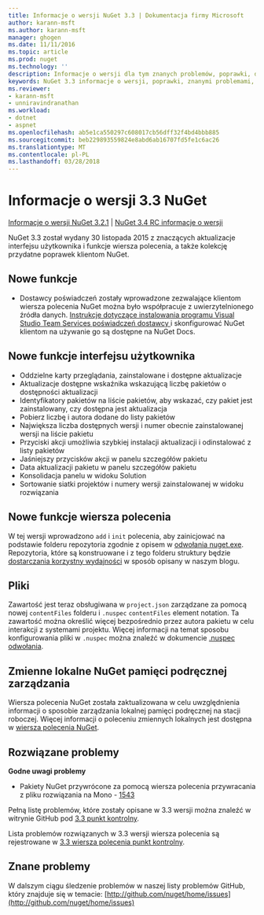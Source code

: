 ```yaml
---
title: Informacje o wersji NuGet 3.3 | Dokumentacja firmy Microsoft
author: karann-msft
ms.author: karann-msft
manager: ghogen
ms.date: 11/11/2016
ms.topic: article
ms.prod: nuget
ms.technology: ''
description: Informacje o wersji dla tym znanych problemów, poprawki, dodatkowe funkcje i dcr 3.3 NuGet.
keywords: NuGet 3.3 informacje o wersji, poprawki, znanymi problemami, nowe funkcje, dcr
ms.reviewer:
- karann-msft
- unniravindranathan
ms.workload:
- dotnet
- aspnet
ms.openlocfilehash: ab5e1ca550297c608017cb56dff32f4bd4bbb885
ms.sourcegitcommit: beb229893559824e8abd6ab16707fd5fe1c6ac26
ms.translationtype: MT
ms.contentlocale: pl-PL
ms.lasthandoff: 03/28/2018
---
```

# <a name="nuget-33-release-notes"></a>Informacje o wersji 3.3 NuGet

[Informacje o wersji NuGet 3.2.1](../release-notes/nuget-3.2.1.md) | [NuGet 3.4 RC informacje o wersji](../release-notes/nuget-3.4-RC.md)

NuGet 3.3 został wydany 30 listopada 2015 z znaczących aktualizacje interfejsu użytkownika i funkcje wiersza polecenia, a także kolekcję przydatne poprawek klientom NuGet.

## <a name="new-features"></a>Nowe funkcje

* Dostawcy poświadczeń zostały wprowadzone zezwalające klientom wiersza polecenia NuGet można było współpracuje z uwierzytelnionego źródła danych. [Instrukcje dotyczące instalowania programu Visual Studio Team Services poświadczeń dostawcy ](../api/nuget-exe-credential-providers.md) i skonfigurować NuGet klientom na używanie go są dostępne na NuGet Docs.

## <a name="new-user-interface-features"></a>Nowe funkcje interfejsu użytkownika

* Oddzielne karty przeglądania, zainstalowane i dostępne aktualizacje
* Aktualizacje dostępne wskaźnika wskazującą liczbę pakietów o dostępności aktualizacji
* Identyfikatory pakietów na liście pakietów, aby wskazać, czy pakiet jest zainstalowany, czy dostępna jest aktualizacja
* Pobierz liczbę i autora dodane do listy pakietów
* Największa liczba dostępnych wersji i numer obecnie zainstalowanej wersji na liście pakietu
* Przyciski akcji umożliwia szybkiej instalacji aktualizacji i odinstalować z listy pakietów
* Jaśniejszy przycisków akcji w panelu szczegółów pakietu
* Data aktualizacji pakietu w panelu szczegółów pakietu
* Konsolidacja panelu w widoku Solution
* Sortowanie siatki projektów i numery wersji zainstalowanej w widoku rozwiązania

## <a name="new-command-line-features"></a>Nowe funkcje wiersza polecenia

W tej wersji wprowadzono `add` i `init` polecenia, aby zainicjować na podstawie folderu repozytoria zgodnie z opisem w [odwołania nuget.exe](../tools/nuget-exe-cli-reference.md). Repozytoria, które są konstruowane i z tego folderu struktury będzie [dostarczania korzystny wydajności](http://blog.nuget.org/20150922/Accelerate-Package-Source.html) w sposób opisany w naszym blogu.

## <a name="contentfiles"></a>Pliki

Zawartość jest teraz obsługiwana w `project.json` zarządzane za pomocą nowej `contentFiles` folderu i `.nuspec` `contentFiles` element notation.  Ta zawartość można określić więcej bezpośrednio przez autora pakietu w celu interakcji z systemami projektu.  Więcej informacji na temat sposobu konfigurowania pliki w `.nuspec` można znaleźć w dokumencie [.nuspec odwołania](../reference/nuspec.md).

## <a name="nuget-locals-cache-management"></a>Zmienne lokalne NuGet pamięci podręcznej zarządzania

Wiersza polecenia NuGet została zaktualizowana w celu uwzględnienia informacji o sposobie zarządzania lokalnej pamięci podręcznej na stacji roboczej.  Więcej informacji o poleceniu zmiennych lokalnych jest dostępna w [wiersza polecenia NuGet](../tools/cli-ref-locals.md).

## <a name="fixed-issues"></a>Rozwiązane problemy

**Godne uwagi problemy**

* Pakiety NuGet przywrócone za pomocą wiersza polecenia przywracania z pliku rozwiązania na Mono - [1543](https://github.com/NuGet/Home/issues/1543)

Pełną listę problemów, które zostały opisane w 3.3 wersji można znaleźć w witrynie GitHub pod [3.3 punkt kontrolny](https://github.com/NuGet/Home/issues?q=is%3Aissue+milestone%3A3.3.0+is%3Aclosed).

Lista problemów rozwiązanych w 3.3 wersji wiersza polecenia są rejestrowane w [3.3 wiersza polecenia punkt kontrolny](https://github.com/NuGet/Home/issues?q=is%3Aissue+is%3Aclosed+milestone%3A3.3.0-commandline).

## <a name="known-issues"></a>Znane problemy

W dalszym ciągu śledzenie problemów w naszej listy problemów GitHub, który znajduje się w temacie: [http://github.com/nuget/home/issues](http://github.com/nuget/home/issues)